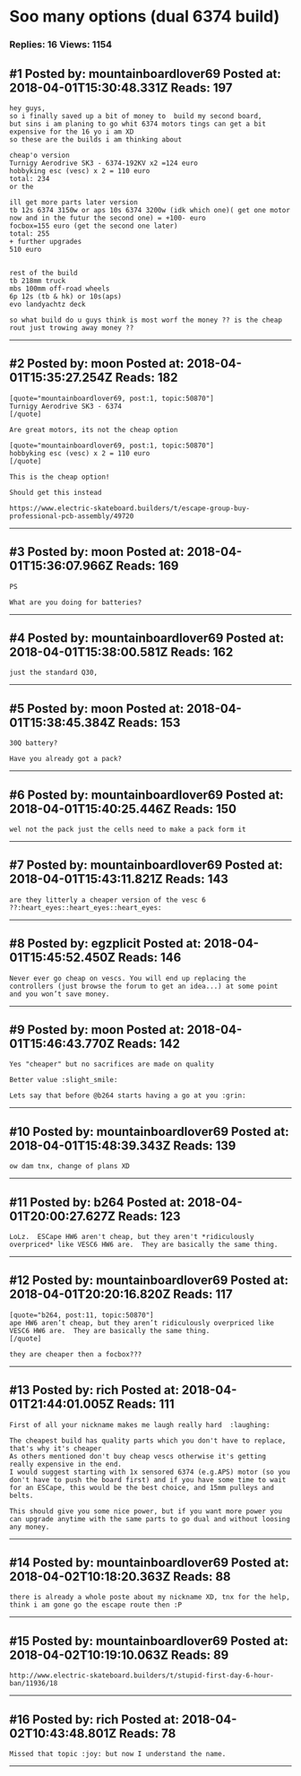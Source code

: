 # Soo many options (dual 6374 build)

### Replies: 16 Views: 1154

## \#1 Posted by: mountainboardlover69 Posted at: 2018-04-01T15:30:48.331Z Reads: 197

```
hey guys,
so i finally saved up a bit of money to  build my second board,
but sins i am planing to go whit 6374 motors tings can get a bit expensive for the 16 yo i am XD
so these are the builds i am thinking about

cheap'o version
Turnigy Aerodrive SK3 - 6374-192KV x2 =124 euro
hobbyking esc (vesc) x 2 = 110 euro
total: 234
or the 

ill get more parts later version
tb 12s 6374 3150w or aps 10s 6374 3200w (idk which one)( get one motor now and in the futur the second one) = +100- euro
focbox=155 euro (get the second one later)
total: 255
+ further upgrades
510 euro


rest of the build
tb 218mm truck
mbs 100mm off-road wheels
6p 12s (tb & hk) or 10s(aps)
evo landyachtz deck

so what build do u guys think is most worf the money ?? is the cheap rout just trowing away money ??
```

---
## \#2 Posted by: moon Posted at: 2018-04-01T15:35:27.254Z Reads: 182

```
[quote="mountainboardlover69, post:1, topic:50870"]
Turnigy Aerodrive SK3 - 6374
[/quote]

Are great motors, its not the cheap option

[quote="mountainboardlover69, post:1, topic:50870"]
hobbyking esc (vesc) x 2 = 110 euro
[/quote]

This is the cheap option! 

Should get this instead

https://www.electric-skateboard.builders/t/escape-group-buy-professional-pcb-assembly/49720
```

---
## \#3 Posted by: moon Posted at: 2018-04-01T15:36:07.966Z Reads: 169

```
PS 

What are you doing for batteries?
```

---
## \#4 Posted by: mountainboardlover69 Posted at: 2018-04-01T15:38:00.581Z Reads: 162

```
just the standard Q30,
```

---
## \#5 Posted by: moon Posted at: 2018-04-01T15:38:45.384Z Reads: 153

```
30Q battery?

Have you already got a pack?
```

---
## \#6 Posted by: mountainboardlover69 Posted at: 2018-04-01T15:40:25.446Z Reads: 150

```
wel not the pack just the cells need to make a pack form it
```

---
## \#7 Posted by: mountainboardlover69 Posted at: 2018-04-01T15:43:11.821Z Reads: 143

```
are they litterly a cheaper version of the vesc 6 ??:heart_eyes::heart_eyes::heart_eyes:
```

---
## \#8 Posted by: egzplicit Posted at: 2018-04-01T15:45:52.450Z Reads: 146

```
Never ever go cheap on vescs. You will end up replacing the controllers (just browse the forum to get an idea...) at some point and you won’t save money.
```

---
## \#9 Posted by: moon Posted at: 2018-04-01T15:46:43.770Z Reads: 142

```
Yes "cheaper" but no sacrifices are made on quality

Better value :slight_smile:

Lets say that before @b264 starts having a go at you :grin:
```

---
## \#10 Posted by: mountainboardlover69 Posted at: 2018-04-01T15:48:39.343Z Reads: 139

```
ow dam tnx, change of plans XD
```

---
## \#11 Posted by: b264 Posted at: 2018-04-01T20:00:27.627Z Reads: 123

```
LoLz.  ESCape HW6 aren't cheap, but they aren't *ridiculously overpriced* like VESC6 HW6 are.  They are basically the same thing.
```

---
## \#12 Posted by: mountainboardlover69 Posted at: 2018-04-01T20:20:16.820Z Reads: 117

```
[quote="b264, post:11, topic:50870"]
ape HW6 aren’t cheap, but they aren’t ridiculously overpriced like VESC6 HW6 are.  They are basically the same thing.
[/quote]

they are cheaper then a focbox???
```

---
## \#13 Posted by: rich Posted at: 2018-04-01T21:44:01.005Z Reads: 111

```
First of all your nickname makes me laugh really hard  :laughing:

The cheapest build has quality parts which you don't have to replace, that's why it's cheaper
As others mentioned don't buy cheap vescs otherwise it's getting really expensive in the end.
I would suggest starting with 1x sensored 6374 (e.g.APS) motor (so you don't have to push the board first) and if you have some time to wait for an ESCape, this would be the best choice, and 15mm pulleys and belts.

This should give you some nice power, but if you want more power you can upgrade anytime with the same parts to go dual and without loosing any money.
```

---
## \#14 Posted by: mountainboardlover69 Posted at: 2018-04-02T10:18:20.363Z Reads: 88

```
there is already a whole poste about my nickname XD, tnx for the help, think i am gone go the escape route then :P
```

---
## \#15 Posted by: mountainboardlover69 Posted at: 2018-04-02T10:19:10.063Z Reads: 89

```
http://www.electric-skateboard.builders/t/stupid-first-day-6-hour-ban/11936/18
```

---
## \#16 Posted by: rich Posted at: 2018-04-02T10:43:48.801Z Reads: 78

```
Missed that topic :joy: but now I understand the name.
```

---
